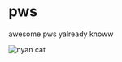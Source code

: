 # pws
awesome pws yalready knoww

![nyan cat]([https://media.giphy.com/media/vFKqnCdLPNOKc/giphy.gif](https://i0.wp.com/www.printmag.com/wp-content/uploads/2021/02/4cbe8d_f1ed2800a49649848102c68fc5a66e53mv2.gif)https://i0.wp.com/www.printmag.com/wp-content/uploads/2021/02/4cbe8d_f1ed2800a49649848102c68fc5a66e53mv2.gif)
